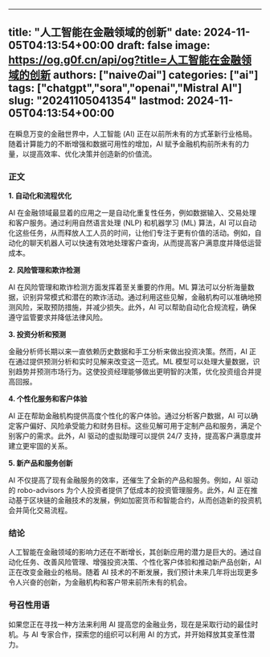 
---
title: "人工智能在金融领域的创新"
date: 2024-11-05T04:13:54+00:00
draft: false
image: https://og.g0f.cn/api/og?title=人工智能在金融领域的创新
authors: ["naiveのai"]
categories: ["ai"]
tags: ["chatgpt","sora","openai","Mistral AI"]
slug: "20241105041354"
lastmod: 2024-11-05T04:13:54+00:00
---
在瞬息万变的金融世界中，人工智能 (AI) 正在以前所未有的方式革新行业格局。随着计算能力的不断增强和数据可用性的增加，AI 赋予金融机构前所未有的力量，以提高效率、优化决策并创造新的价值流。

### 正文

**1. 自动化和流程优化**

AI 在金融领域最显着的应用之一是自动化重复性任务，例如数据输入、交易处理和客户服务。通过利用自然语言处理 (NLP) 和机器学习 (ML) 算法，AI 可以自动化这些任务，从而释放人工人员的时间，让他们专注于更有价值的活动。例如，自动化的聊天机器人可以快速有效地处理客户查询，从而提高客户满意度并降低运营成本。

**2. 风险管理和欺诈检测**

AI 在风险管理和欺诈检测方面发挥着至关重要的作用。ML 算法可以分析海量数据，识别异常模式和潜在的欺诈活动。通过利用这些见解，金融机构可以准确地预测风险，采取预防措施，并减少损失。此外，AI 可以帮助自动化合规流程，确保遵守监管要求并降低法律风险。

**3. 投资分析和预测**

金融分析师长期以来一直依赖历史数据和手工分析来做出投资决策。然而，AI 正在通过提供预测分析和实时见解来改变这一范式。ML 模型可以处理大量数据，识别趋势并预测市场行为。这使投资经理能够做出更明智的决策，优化投资组合并提高回报。

**4. 个性化服务和客户体验**

AI 正在帮助金融机构提供高度个性化的客户体验。通过分析客户数据，AI 可以确定客户偏好、风险承受能力和财务目标。这些见解可用于定制产品和服务，满足个别客户的需求。此外，AI 驱动的虚拟助理可以提供 24/7 支持，提高客户满意度并建立更牢固的关系。

**5. 新产品和服务创新**

AI 不仅提高了现有金融服务的效率，还催生了全新的产品和服务。例如，AI 驱动的 robo-advisors 为个人投资者提供了低成本的投资管理服务。此外，AI 正在推动基于区块链的金融技术的发展，例如加密货币和智能合约，从而创造新的投资机会并简化交易流程。

### 结论

人工智能在金融领域的影响力还在不断增长，其创新应用的潜力是巨大的。通过自动化任务、改善风险管理、增强投资决策、个性化客户体验和推动新产品创新，AI 正在改变金融业的格局。随着 AI 技术的不断发展，我们预计未来几年将出现更多令人兴奋的创新，为金融机构和客户带来前所未有的机会。

### 号召性用语

如果您正在寻找一种方法来利用 AI 提高您的金融业务，现在是采取行动的最佳时机。与 AI 专家合作，探索您的组织可以利用 AI 的方式，并开始释放其变革性潜力。